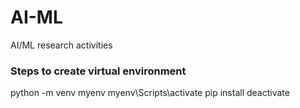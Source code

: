 # AI-ML

AI/ML research activities

### Steps to create virtual environment

python -m venv myenv
myenv\Scripts\activate
pip install <package-name>
deactivate
